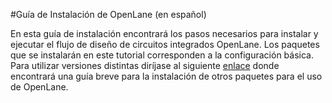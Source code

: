 #Guía de Instalación de OpenLane (en español)

En esta guía de instalación encontrará los pasos necesarios para instalar y ejecutar el flujo de diseño de circuitos integrados OpenLane. Los paquetes que se instalarán en este tutorial corresponden a la configuración básica. Para utilizar versiones distintas diríjase al siguiente [enlace](https://github.com/The-OpenROAD-Project/OpenLane) donde encontrará una guía breve para la instalación de otros paquetes para el uso de OpenLane. 
